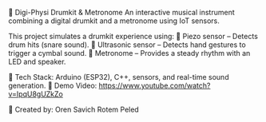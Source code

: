 📌 Digi-Physi Drumkit & Metronome
An interactive musical instrument combining a digital drumkit and a metronome using IoT sensors.

This project simulates a drumkit experience using:
🥁 Piezo sensor – Detects drum hits (snare sound).
🥁 Ultrasonic sensor – Detects hand gestures to trigger a cymbal sound.
🎵 Metronome – Provides a steady rhythm with an LED and speaker.

🔧 Tech Stack: Arduino (ESP32), C++, sensors, and real-time sound generation.
🎥 Demo Video: https://www.youtube.com/watch?v=IpqU8gUZkZo

🚀 Created by:
Oren Savich
Rotem Peled
